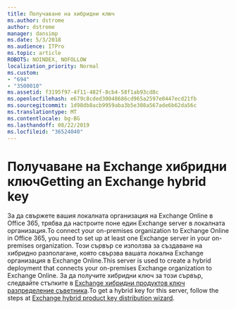 ```yaml
---
title: Получаване на хибридни ключ
ms.author: dstrome
author: dstrome
manager: dansimp
ms.date: 5/3/2018
ms.audience: ITPro
ms.topic: article
ROBOTS: NOINDEX, NOFOLLOW
localization_priority: Normal
ms.custom:
- "694"
- "3500010"
ms.assetid: f3195f97-4f11-482f-8cb4-58f1ab93cd8c
ms.openlocfilehash: e679c8cded30048686cd965a2597e0447ecd21fb
ms.sourcegitcommit: 1d98db8acb9959aba3b5e308a567ade6b62da56c
ms.translationtype: MT
ms.contentlocale: bg-BG
ms.lasthandoff: 08/22/2019
ms.locfileid: "36524040"
---
```

# <a name="getting-an-exchange-hybrid-key"></a><span data-ttu-id="21a72-102">Получаване на Exchange хибридни ключ</span><span class="sxs-lookup"><span data-stu-id="21a72-102">Getting an Exchange hybrid key</span></span>

<span data-ttu-id="21a72-103">За да свържете вашия локалната организация на Exchange Online в Office 365, трябва да настроите поне един Exchange server в локалната организация.</span><span class="sxs-lookup"><span data-stu-id="21a72-103">To connect your on-premises organization to Exchange Online in Office 365, you need to set up at least one Exchange server in your on-premises organization.</span></span> <span data-ttu-id="21a72-104">Този сървър се използва за създаване на хибридно разполагане, която свързва вашата локална Exchange организация в Exchange Online.</span><span class="sxs-lookup"><span data-stu-id="21a72-104">This server is used to create a hybrid deployment that connects your on-premises Exchange organization to Exchange Online.</span></span> <span data-ttu-id="21a72-105">За да получите хибридни ключ за този сървър, следвайте стъпките в [Exchange хибридни продуктов ключ разпределение съветника](https://aka.ms/hybridkey).</span><span class="sxs-lookup"><span data-stu-id="21a72-105">To get a hybrid key for this server, follow the steps at [Exchange hybrid product key distribution wizard](https://aka.ms/hybridkey).</span></span>
  